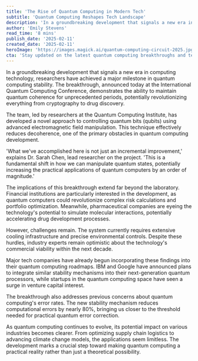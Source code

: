 ```yaml
---
title: 'The Rise of Quantum Computing in Modern Tech'
subtitle: 'Quantum Computing Reshapes Tech Landscape'
description: 'In a groundbreaking development that signals a new era in computing technology, researchers have achieved a major milestone in quantum computing stability. The breakthrough promises to revolutionize industries from cryptography to drug discovery.'
author: 'Emily Stevens'
read_time: '8 mins'
publish_date: '2025-02-11'
created_date: '2025-02-11'
heroImage: 'https://images.magick.ai/quantum-computing-circuit-2025.jpg'
cta: 'Stay updated on the latest quantum computing breakthroughs and tech innovations by following us on LinkedIn. Join our community of forward-thinking professionals shaping the future of technology.'
---
```


In a groundbreaking development that signals a new era in computing technology, researchers have achieved a major milestone in quantum computing stability. The breakthrough, announced today at the International Quantum Computing Conference, demonstrates the ability to maintain quantum coherence for unprecedented periods, potentially revolutionizing everything from cryptography to drug discovery.

The team, led by researchers at the Quantum Computing Institute, has developed a novel approach to controlling quantum bits (qubits) using advanced electromagnetic field manipulation. This technique effectively reduces decoherence, one of the primary obstacles in quantum computing development.

'What we've accomplished here is not just an incremental improvement,' explains Dr. Sarah Chen, lead researcher on the project. 'This is a fundamental shift in how we can manipulate quantum states, potentially increasing the practical applications of quantum computers by an order of magnitude.'

The implications of this breakthrough extend far beyond the laboratory. Financial institutions are particularly interested in the development, as quantum computers could revolutionize complex risk calculations and portfolio optimization. Meanwhile, pharmaceutical companies are eyeing the technology's potential to simulate molecular interactions, potentially accelerating drug development processes.

However, challenges remain. The system currently requires extensive cooling infrastructure and precise environmental controls. Despite these hurdles, industry experts remain optimistic about the technology's commercial viability within the next decade.

Major tech companies have already begun incorporating these findings into their quantum computing roadmaps. IBM and Google have announced plans to integrate similar stability mechanisms into their next-generation quantum processors, while startups in the quantum computing space have seen a surge in venture capital interest.

The breakthrough also addresses previous concerns about quantum computing's error rates. The new stability mechanism reduces computational errors by nearly 80%, bringing us closer to the threshold needed for practical quantum error correction.

As quantum computing continues to evolve, its potential impact on various industries becomes clearer. From optimizing supply chain logistics to advancing climate change models, the applications seem limitless. The development marks a crucial step toward making quantum computing a practical reality rather than just a theoretical possibility.